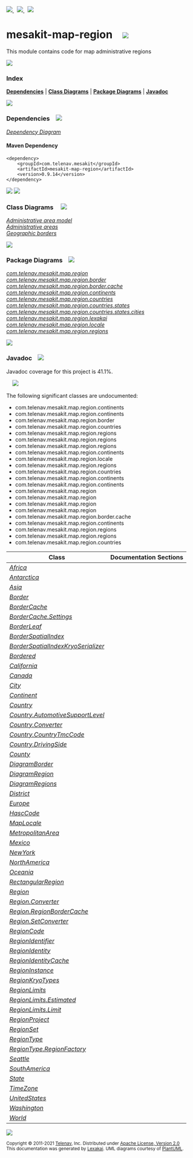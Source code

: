 [//]: # (start-user-text)

<a href="https://www.mesakit.org">
<img src="https://telenav.github.io/telenav-assets/images/icons/web-32.png" srcset="https://telenav.github.io/telenav-assets/images/icons/web-32-2x.png 2x"/>
</a>
&nbsp;
<a href="https://twitter.com/openmesakit">
<img src="https://telenav.github.io/telenav-assets/images/logos/twitter/twitter-32.png" srcset="https://telenav.github.io/telenav-assets/images/logos/twitter/twitter-32-2x.png 2x"/>
</a>
&nbsp;
<a href="https://mesakit.zulipchat.com">
<img src="https://telenav.github.io/telenav-assets/images/logos/zulip/zulip-32.png" srcset="https://telenav.github.io/telenav-assets/images/logos/zulip/zulip-32-2x.png 2x"/>
</a>

[//]: # (end-user-text)

# mesakit-map-region &nbsp;&nbsp; <img src="https://telenav.github.io/telenav-assets/images/icons//map-32.png" srcset="https://telenav.github.io/telenav-assets/images/icons//map-32-2x.png 2x"/>

This module contains code for map administrative regions

<img src="https://telenav.github.io/telenav-assets/images/separators/horizontal-line-512.png" srcset="https://telenav.github.io/telenav-assets/images/separators/horizontal-line-512-2x.png 2x"/>

### Index



[**Dependencies**](#dependencies) | [**Class Diagrams**](#class-diagrams) | [**Package Diagrams**](#package-diagrams) | [**Javadoc**](#javadoc)

<img src="https://telenav.github.io/telenav-assets/images/separators/horizontal-line-512.png" srcset="https://telenav.github.io/telenav-assets/images/separators/horizontal-line-512-2x.png 2x"/>

### Dependencies <a name="dependencies"></a> &nbsp;&nbsp; <img src="https://telenav.github.io/telenav-assets/images/icons/dependencies-32.png" srcset="https://telenav.github.io/telenav-assets/images/icons/dependencies-32-2x.png 2x"/>

[*Dependency Diagram*](https://www.mesakit.org/0.9.14/lexakai/mesakit/mesakit-map/region/documentation/diagrams/dependencies.svg)

#### Maven Dependency

    <dependency>
        <groupId>com.telenav.mesakit</groupId>
        <artifactId>mesakit-map-region</artifactId>
        <version>0.9.14</version>
    </dependency>

<img src="https://telenav.github.io/telenav-assets/images/separators/horizontal-line-128.png" srcset="https://telenav.github.io/telenav-assets/images/separators/horizontal-line-128-2x.png 2x"/>

[//]: # (start-user-text)



[//]: # (end-user-text)

<img src="https://telenav.github.io/telenav-assets/images/separators/horizontal-line-128.png" srcset="https://telenav.github.io/telenav-assets/images/separators/horizontal-line-128-2x.png 2x"/>

### Class Diagrams <a name="class-diagrams"></a> &nbsp; &nbsp; <img src="https://telenav.github.io/telenav-assets/images/icons/diagram-40.png" srcset="https://telenav.github.io/telenav-assets/images/icons/diagram-40-2x.png 2x"/>

[*Administrative area model*](https://www.mesakit.org/0.9.14/lexakai/mesakit/mesakit-map/region/documentation/diagrams/diagram-region.svg)  
[*Administrative areas*](https://www.mesakit.org/0.9.14/lexakai/mesakit/mesakit-map/region/documentation/diagrams/diagram-regions.svg)  
[*Geographic borders*](https://www.mesakit.org/0.9.14/lexakai/mesakit/mesakit-map/region/documentation/diagrams/diagram-border.svg)

<img src="https://telenav.github.io/telenav-assets/images/separators/horizontal-line-128.png" srcset="https://telenav.github.io/telenav-assets/images/separators/horizontal-line-128-2x.png 2x"/>

### Package Diagrams <a name="package-diagrams"></a> &nbsp;&nbsp; <img src="https://telenav.github.io/telenav-assets/images/icons/box-24.png" srcset="https://telenav.github.io/telenav-assets/images/icons/box-24-2x.png 2x"/>

[*com.telenav.mesakit.map.region*](https://www.mesakit.org/0.9.14/lexakai/mesakit/mesakit-map/region/documentation/diagrams/com.telenav.mesakit.map.region.svg)  
[*com.telenav.mesakit.map.region.border*](https://www.mesakit.org/0.9.14/lexakai/mesakit/mesakit-map/region/documentation/diagrams/com.telenav.mesakit.map.region.border.svg)  
[*com.telenav.mesakit.map.region.border.cache*](https://www.mesakit.org/0.9.14/lexakai/mesakit/mesakit-map/region/documentation/diagrams/com.telenav.mesakit.map.region.border.cache.svg)  
[*com.telenav.mesakit.map.region.continents*](https://www.mesakit.org/0.9.14/lexakai/mesakit/mesakit-map/region/documentation/diagrams/com.telenav.mesakit.map.region.continents.svg)  
[*com.telenav.mesakit.map.region.countries*](https://www.mesakit.org/0.9.14/lexakai/mesakit/mesakit-map/region/documentation/diagrams/com.telenav.mesakit.map.region.countries.svg)  
[*com.telenav.mesakit.map.region.countries.states*](https://www.mesakit.org/0.9.14/lexakai/mesakit/mesakit-map/region/documentation/diagrams/com.telenav.mesakit.map.region.countries.states.svg)  
[*com.telenav.mesakit.map.region.countries.states.cities*](https://www.mesakit.org/0.9.14/lexakai/mesakit/mesakit-map/region/documentation/diagrams/com.telenav.mesakit.map.region.countries.states.cities.svg)  
[*com.telenav.mesakit.map.region.lexakai*](https://www.mesakit.org/0.9.14/lexakai/mesakit/mesakit-map/region/documentation/diagrams/com.telenav.mesakit.map.region.lexakai.svg)  
[*com.telenav.mesakit.map.region.locale*](https://www.mesakit.org/0.9.14/lexakai/mesakit/mesakit-map/region/documentation/diagrams/com.telenav.mesakit.map.region.locale.svg)  
[*com.telenav.mesakit.map.region.regions*](https://www.mesakit.org/0.9.14/lexakai/mesakit/mesakit-map/region/documentation/diagrams/com.telenav.mesakit.map.region.regions.svg)

<img src="https://telenav.github.io/telenav-assets/images/separators/horizontal-line-128.png" srcset="https://telenav.github.io/telenav-assets/images/separators/horizontal-line-128-2x.png 2x"/>

### Javadoc <a name="javadoc"></a> &nbsp;&nbsp; <img src="https://telenav.github.io/telenav-assets/images/icons/books-24.png" srcset="https://telenav.github.io/telenav-assets/images/icons/books-24-2x.png 2x"/>

Javadoc coverage for this project is 41.1%.  
  
&nbsp; &nbsp; <img src="https://telenav.github.io/telenav-assets/images/meter/meter-40-96.png" srcset="https://telenav.github.io/telenav-assets/images/meter/meter-40-96-2x.png 2x"/>


The following significant classes are undocumented:  

- com.telenav.mesakit.map.region.continents  
- com.telenav.mesakit.map.region.continents  
- com.telenav.mesakit.map.region.border  
- com.telenav.mesakit.map.region.countries  
- com.telenav.mesakit.map.region.regions  
- com.telenav.mesakit.map.region.regions  
- com.telenav.mesakit.map.region.regions  
- com.telenav.mesakit.map.region.continents  
- com.telenav.mesakit.map.region.locale  
- com.telenav.mesakit.map.region.regions  
- com.telenav.mesakit.map.region.countries  
- com.telenav.mesakit.map.region.continents  
- com.telenav.mesakit.map.region.continents  
- com.telenav.mesakit.map.region  
- com.telenav.mesakit.map.region  
- com.telenav.mesakit.map.region  
- com.telenav.mesakit.map.region  
- com.telenav.mesakit.map.region.border.cache  
- com.telenav.mesakit.map.region.continents  
- com.telenav.mesakit.map.region.regions  
- com.telenav.mesakit.map.region.regions  
- com.telenav.mesakit.map.region.countries

| Class | Documentation Sections |
|---|---|
| [*Africa*](https://www.mesakit.org/0.9.14/javadoc/mesakit/mesakit.map.region/////////////////////////////////////////////////.html) |  |  
| [*Antarctica*](https://www.mesakit.org/0.9.14/javadoc/mesakit/mesakit.map.region/////////////////////////////////////////////////////.html) |  |  
| [*Asia*](https://www.mesakit.org/0.9.14/javadoc/mesakit/mesakit.map.region///////////////////////////////////////////////.html) |  |  
| [*Border*](https://www.mesakit.org/0.9.14/javadoc/mesakit/mesakit.map.region/////////////////////////////////////////////.html) |  |  
| [*BorderCache*](https://www.mesakit.org/0.9.14/javadoc/mesakit/mesakit.map.region////////////////////////////////////////////////////////.html) |  |  
| [*BorderCache.Settings*](https://www.mesakit.org/0.9.14/javadoc/mesakit/mesakit.map.region/////////////////////////////////////////////////////////////////.html) |  |  
| [*BorderLeaf*](https://www.mesakit.org/0.9.14/javadoc/mesakit/mesakit.map.region/////////////////////////////////////////////////.html) |  |  
| [*BorderSpatialIndex*](https://www.mesakit.org/0.9.14/javadoc/mesakit/mesakit.map.region/////////////////////////////////////////////////////////.html) |  |  
| [*BorderSpatialIndexKryoSerializer*](https://www.mesakit.org/0.9.14/javadoc/mesakit/mesakit.map.region///////////////////////////////////////////////////////////////////////.html) |  |  
| [*Bordered*](https://www.mesakit.org/0.9.14/javadoc/mesakit/mesakit.map.region///////////////////////////////////////////////.html) |  |  
| [*California*](https://www.mesakit.org/0.9.14/javadoc/mesakit/mesakit.map.region///////////////////////////////////////////////////////////.html) |  |  
| [*Canada*](https://www.mesakit.org/0.9.14/javadoc/mesakit/mesakit.map.region////////////////////////////////////////////////.html) |  |  
| [*City*](https://www.mesakit.org/0.9.14/javadoc/mesakit/mesakit.map.region////////////////////////////////////////////.html) |  |  
| [*Continent*](https://www.mesakit.org/0.9.14/javadoc/mesakit/mesakit.map.region/////////////////////////////////////////////////.html) |  |  
| [*Country*](https://www.mesakit.org/0.9.14/javadoc/mesakit/mesakit.map.region///////////////////////////////////////////////.html) |  |  
| [*Country.AutomotiveSupportLevel*](https://www.mesakit.org/0.9.14/javadoc/mesakit/mesakit.map.region//////////////////////////////////////////////////////////////////////.html) |  |  
| [*Country.Converter*](https://www.mesakit.org/0.9.14/javadoc/mesakit/mesakit.map.region/////////////////////////////////////////////////////////.html) |  |  
| [*Country.CountryTmcCode*](https://www.mesakit.org/0.9.14/javadoc/mesakit/mesakit.map.region//////////////////////////////////////////////////////////////.html) |  |  
| [*Country.DrivingSide*](https://www.mesakit.org/0.9.14/javadoc/mesakit/mesakit.map.region///////////////////////////////////////////////////////////.html) |  |  
| [*County*](https://www.mesakit.org/0.9.14/javadoc/mesakit/mesakit.map.region//////////////////////////////////////////////.html) |  |  
| [*DiagramBorder*](https://www.mesakit.org/0.9.14/javadoc/mesakit/mesakit.map.region/////////////////////////////////////////////////////.html) |  |  
| [*DiagramRegion*](https://www.mesakit.org/0.9.14/javadoc/mesakit/mesakit.map.region/////////////////////////////////////////////////////.html) |  |  
| [*DiagramRegions*](https://www.mesakit.org/0.9.14/javadoc/mesakit/mesakit.map.region//////////////////////////////////////////////////////.html) |  |  
| [*District*](https://www.mesakit.org/0.9.14/javadoc/mesakit/mesakit.map.region////////////////////////////////////////////////.html) |  |  
| [*Europe*](https://www.mesakit.org/0.9.14/javadoc/mesakit/mesakit.map.region/////////////////////////////////////////////////.html) |  |  
| [*HascCode*](https://www.mesakit.org/0.9.14/javadoc/mesakit/mesakit.map.region///////////////////////////////////////////////.html) |  |  
| [*MapLocale*](https://www.mesakit.org/0.9.14/javadoc/mesakit/mesakit.map.region////////////////////////////////////////////////.html) |  |  
| [*MetropolitanArea*](https://www.mesakit.org/0.9.14/javadoc/mesakit/mesakit.map.region////////////////////////////////////////////////////////.html) |  |  
| [*Mexico*](https://www.mesakit.org/0.9.14/javadoc/mesakit/mesakit.map.region////////////////////////////////////////////////.html) |  |  
| [*NewYork*](https://www.mesakit.org/0.9.14/javadoc/mesakit/mesakit.map.region////////////////////////////////////////////////////////.html) |  |  
| [*NorthAmerica*](https://www.mesakit.org/0.9.14/javadoc/mesakit/mesakit.map.region///////////////////////////////////////////////////////.html) |  |  
| [*Oceania*](https://www.mesakit.org/0.9.14/javadoc/mesakit/mesakit.map.region//////////////////////////////////////////////////.html) |  |  
| [*RectangularRegion*](https://www.mesakit.org/0.9.14/javadoc/mesakit/mesakit.map.region/////////////////////////////////////////////////////////.html) |  |  
| [*Region*](https://www.mesakit.org/0.9.14/javadoc/mesakit/mesakit.map.region//////////////////////////////////////.html) |  |  
| [*Region.Converter*](https://www.mesakit.org/0.9.14/javadoc/mesakit/mesakit.map.region////////////////////////////////////////////////.html) |  |  
| [*Region.RegionBorderCache*](https://www.mesakit.org/0.9.14/javadoc/mesakit/mesakit.map.region////////////////////////////////////////////////////////.html) |  |  
| [*Region.SetConverter*](https://www.mesakit.org/0.9.14/javadoc/mesakit/mesakit.map.region///////////////////////////////////////////////////.html) |  |  
| [*RegionCode*](https://www.mesakit.org/0.9.14/javadoc/mesakit/mesakit.map.region//////////////////////////////////////////.html) |  |  
| [*RegionIdentifier*](https://www.mesakit.org/0.9.14/javadoc/mesakit/mesakit.map.region////////////////////////////////////////////////.html) |  |  
| [*RegionIdentity*](https://www.mesakit.org/0.9.14/javadoc/mesakit/mesakit.map.region//////////////////////////////////////////////.html) |  |  
| [*RegionIdentityCache*](https://www.mesakit.org/0.9.14/javadoc/mesakit/mesakit.map.region////////////////////////////////////////////////////////////////.html) |  |  
| [*RegionInstance*](https://www.mesakit.org/0.9.14/javadoc/mesakit/mesakit.map.region//////////////////////////////////////////////.html) |  |  
| [*RegionKryoTypes*](https://www.mesakit.org/0.9.14/javadoc/mesakit/mesakit.map.region///////////////////////////////////////////////.html) |  |  
| [*RegionLimits*](https://www.mesakit.org/0.9.14/javadoc/mesakit/mesakit.map.region////////////////////////////////////////////.html) |  |  
| [*RegionLimits.Estimated*](https://www.mesakit.org/0.9.14/javadoc/mesakit/mesakit.map.region//////////////////////////////////////////////////////.html) |  |  
| [*RegionLimits.Limit*](https://www.mesakit.org/0.9.14/javadoc/mesakit/mesakit.map.region//////////////////////////////////////////////////.html) |  |  
| [*RegionProject*](https://www.mesakit.org/0.9.14/javadoc/mesakit/mesakit.map.region/////////////////////////////////////////////.html) |  |  
| [*RegionSet*](https://www.mesakit.org/0.9.14/javadoc/mesakit/mesakit.map.region/////////////////////////////////////////.html) |  |  
| [*RegionType*](https://www.mesakit.org/0.9.14/javadoc/mesakit/mesakit.map.region//////////////////////////////////////////.html) |  |  
| [*RegionType.RegionFactory*](https://www.mesakit.org/0.9.14/javadoc/mesakit/mesakit.map.region////////////////////////////////////////////////////////.html) |  |  
| [*Seattle*](https://www.mesakit.org/0.9.14/javadoc/mesakit/mesakit.map.region///////////////////////////////////////////////////////////////.html) |  |  
| [*SouthAmerica*](https://www.mesakit.org/0.9.14/javadoc/mesakit/mesakit.map.region///////////////////////////////////////////////////////.html) |  |  
| [*State*](https://www.mesakit.org/0.9.14/javadoc/mesakit/mesakit.map.region/////////////////////////////////////////////.html) |  |  
| [*TimeZone*](https://www.mesakit.org/0.9.14/javadoc/mesakit/mesakit.map.region////////////////////////////////////////////////.html) |  |  
| [*UnitedStates*](https://www.mesakit.org/0.9.14/javadoc/mesakit/mesakit.map.region//////////////////////////////////////////////////////.html) |  |  
| [*Washington*](https://www.mesakit.org/0.9.14/javadoc/mesakit/mesakit.map.region///////////////////////////////////////////////////////////.html) |  |  
| [*World*](https://www.mesakit.org/0.9.14/javadoc/mesakit/mesakit.map.region/////////////////////////////////////////////.html) |  |  

[//]: # (start-user-text)



[//]: # (end-user-text)

<img src="https://telenav.github.io/telenav-assets/images/separators/horizontal-line-512.png" srcset="https://telenav.github.io/telenav-assets/images/separators/horizontal-line-512-2x.png 2x"/>

<sub>Copyright &#169; 2011-2021 [Telenav](https://telenav.com), Inc. Distributed under [Apache License, Version 2.0](LICENSE)</sub>  
<sub>This documentation was generated by [Lexakai](https://lexakai.org). UML diagrams courtesy of [PlantUML](https://plantuml.com).</sub>
